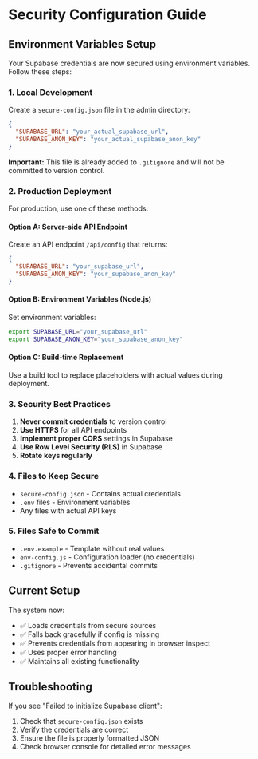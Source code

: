 # Security Configuration Guide

## Environment Variables Setup

Your Supabase credentials are now secured using environment variables. Follow these steps:

### 1. Local Development

Create a `secure-config.json` file in the admin directory:

```json
{
  "SUPABASE_URL": "your_actual_supabase_url",
  "SUPABASE_ANON_KEY": "your_actual_supabase_anon_key"
}
```

**Important:** This file is already added to `.gitignore` and will not be committed to version control.

### 2. Production Deployment

For production, use one of these methods:

#### Option A: Server-side API Endpoint
Create an API endpoint `/api/config` that returns:
```json
{
  "SUPABASE_URL": "your_supabase_url",
  "SUPABASE_ANON_KEY": "your_supabase_anon_key"
}
```

#### Option B: Environment Variables (Node.js)
Set environment variables:
```bash
export SUPABASE_URL="your_supabase_url"
export SUPABASE_ANON_KEY="your_supabase_anon_key"
```

#### Option C: Build-time Replacement
Use a build tool to replace placeholders with actual values during deployment.

### 3. Security Best Practices

1. **Never commit credentials** to version control
2. **Use HTTPS** for all API endpoints
3. **Implement proper CORS** settings in Supabase
4. **Use Row Level Security (RLS)** in Supabase
5. **Rotate keys regularly**

### 4. Files to Keep Secure

- `secure-config.json` - Contains actual credentials
- `.env` files - Environment variables
- Any files with actual API keys

### 5. Files Safe to Commit

- `.env.example` - Template without real values
- `env-config.js` - Configuration loader (no credentials)
- `.gitignore` - Prevents accidental commits

## Current Setup

The system now:
- ✅ Loads credentials from secure sources
- ✅ Falls back gracefully if config is missing
- ✅ Prevents credentials from appearing in browser inspect
- ✅ Uses proper error handling
- ✅ Maintains all existing functionality

## Troubleshooting

If you see "Failed to initialize Supabase client":
1. Check that `secure-config.json` exists
2. Verify the credentials are correct
3. Ensure the file is properly formatted JSON
4. Check browser console for detailed error messages